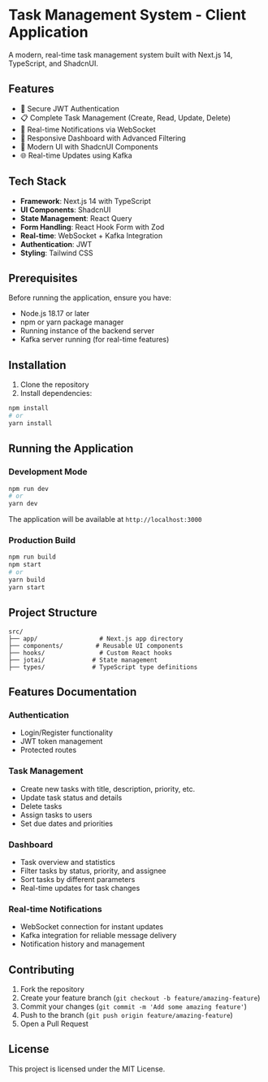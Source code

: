 # Task Management System - Client Application

A modern, real-time task management system built with Next.js 14, TypeScript, and ShadcnUI.

## Features

- 🔐 Secure JWT Authentication
- 📋 Complete Task Management (Create, Read, Update, Delete)
- 🔔 Real-time Notifications via WebSocket
- 📱 Responsive Dashboard with Advanced Filtering
- 🎨 Modern UI with ShadcnUI Components
- 🌐 Real-time Updates using Kafka

## Tech Stack

- **Framework**: Next.js 14 with TypeScript
- **UI Components**: ShadcnUI
- **State Management**: React Query
- **Form Handling**: React Hook Form with Zod
- **Real-time**: WebSocket + Kafka Integration
- **Authentication**: JWT
- **Styling**: Tailwind CSS

## Prerequisites

Before running the application, ensure you have:

- Node.js 18.17 or later
- npm or yarn package manager
- Running instance of the backend server
- Kafka server running (for real-time features)

## Installation

1. Clone the repository
2. Install dependencies:

```bash
npm install
# or
yarn install
```

## Running the Application

### Development Mode

```bash
npm run dev
# or
yarn dev
```

The application will be available at `http://localhost:3000`

### Production Build

```bash
npm run build
npm start
# or
yarn build
yarn start
```

## Project Structure

```
src/
├── app/                 # Next.js app directory
├── components/         # Reusable UI components
├── hooks/               # Custom React hooks
├── jotai/             # State management
├── types/             # TypeScript type definitions
```

## Features Documentation

### Authentication
- Login/Register functionality
- JWT token management
- Protected routes

### Task Management
- Create new tasks with title, description, priority, etc.
- Update task status and details
- Delete tasks
- Assign tasks to users
- Set due dates and priorities

### Dashboard
- Task overview and statistics
- Filter tasks by status, priority, and assignee
- Sort tasks by different parameters
- Real-time updates for task changes

### Real-time Notifications
- WebSocket connection for instant updates
- Kafka integration for reliable message delivery
- Notification history and management

## Contributing

1. Fork the repository
2. Create your feature branch (`git checkout -b feature/amazing-feature`)
3. Commit your changes (`git commit -m 'Add some amazing feature'`)
4. Push to the branch (`git push origin feature/amazing-feature`)
5. Open a Pull Request

## License

This project is licensed under the MIT License.

